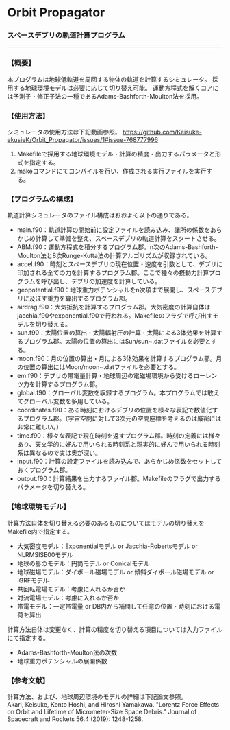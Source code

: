 # Orbit Propagator
### スペースデブリの軌道計算プログラム
---
### **【概要】**
本プログラムは地球低軌道を周回する物体の軌道を計算するシミュレータ。
採用する地球環境モデルは必要に応じて切り替え可能。
運動方程式を解くコアには予測子・修正子法の一種であるAdams-Bashforth-Moulton法を採用。

### **【使用方法】**
シミュレータの使用方法は下記動画参照。
https://github.com/Keisuke-ekusieK/Orbit_Propagator/issues/1#issue-768777996
1. Makefileで採用する地球環境モデル・計算の精度・出力するパラメータと形式を指定する。
2. makeコマンドにてコンパイルを行い、作成される実行ファイルを実行する。

### **【プログラムの構成】**
軌道計算シミュレータのファイル構成はおおよそ以下の通りである。  
- main.f90：軌道計算の開始前に設定ファイルを読み込み、諸所の係数をあらかじめ計算して準備を整え、スペースデブリの軌道計算をスタートさせる。
- ABM.f90：運動方程式を積分するプログラム郡。n次のAdams-Bashforth-Moulton法と8次Runge-Kutta法の計算アルゴリズムが収録されている。
- accel.f90：時刻とスペースデブリの現在位置・速度を引数として、デブリに印加される全ての力を計算するプログラム郡。ここで種々の摂動力計算プログラムを呼び出し、デブリの加速度を計算している。
- geopotential.f90：地球重力ポテンシャルをn次項まで展開し、スペースデブリに及ぼす重力を算出するプログラム郡。
- airdrag.f90：大気抵抗を計算するプログラム郡。大気密度の計算自体はjacchia.f90やexponential.f90で行われる。Makefileのフラグで呼び出すモデルを切り替える。
- sun.f90：太陽位置の算出・太陽輻射圧の計算・太陽による3体効果を計算するプログラム郡。太陽の位置の算出にはSun/sun~.datファイルを必要とする。
- moon.f90：月の位置の算出・月による3体効果を計算するプログラム郡。月の位置の算出にはMoon/moon~.datファイルを必要とする。
- em.f90：デブリの帯電量計算・地球周辺の電磁場環境から受けるローレンツ力を計算するプログラム郡。
- global.f90：グローバル変数を収録するプログラム。本プログラムでは敢えてグローバル変数を多用している。
- coordinates.f90：ある時刻におけるデブリの位置を様々な表記で数値化するプログラム郡。（宇宙空間に対して3次元の空間座標を考えるのは厳密には非常に難しい。）
- time.f90：様々な表記で現在時刻を返すプログラム郡。時刻の定義には様々あり、天文学的に好んで用いられる時刻系と現実的に好んで用いられる時刻系は異なるので実は奥が深い。
- input.f90：計算の設定ファイルを読み込んで、あらかじめ係数をセットしておくプログラム郡。
- output.f90：計算結果を出力するファイル郡。Makefileのフラグで出力するパラメータを切り替える。

### **【地球環境モデル】**
計算方法自体を切り替える必要のあるものについてはモデルの切り替えをMakefile内で指定する。
- 大気密度モデル：Exponentialモデル or Jacchia-Robertsモデル or NLRMSISE00モデル
- 地球の影のモデル：円筒モデル or Conicalモデル
- 地球磁場モデル：ダイポール磁場モデル or 傾斜ダイポール磁場モデル or IGRFモデル
- 共回転電場モデル：考慮に入れるか否か
- 対流電場モデル：考慮に入れるか否か
- 帯電モデル：一定帯電量 or DB内から補間して任意の位置・時刻における電荷を算出

計算方法自体は変更なく、計算の精度を切り替える項目については入力ファイルにて指定する。
- Adams-Bashforth-Moulton法の次数
- 地球重力ポテンシャルの展開係数

### **【参考文献】**
計算方法、および、地球周辺環境のモデルの詳細は下記論文参照。  
Akari, Keisuke, Kento Hoshi, and Hiroshi Yamakawa. "Lorentz Force Effects on Orbit and Lifetime of Micrometer-Size Space Debris." Journal of Spacecraft and Rockets 56.4 (2019): 1248-1258.
